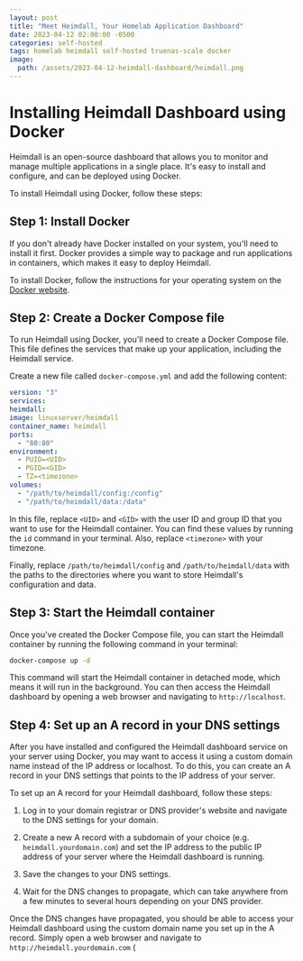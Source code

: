 ```yaml
---
layout: post
title: "Meet Heimdall, Your Homelab Application Dashboard"
date: 2023-04-12 02:00:00 -0500
categories: self-hosted
tags: homelab heimdall self-hosted truenas-scale docker
image:
  path: /assets/2023-04-12-heimdall-dashboard/heimdall.png
---
```


# Installing Heimdall Dashboard using Docker

Heimdall is an open-source dashboard that allows you to monitor and manage multiple applications in a single place. It's easy to install and configure, and can be deployed using Docker.

To install Heimdall using Docker, follow these steps:

## Step 1: Install Docker

If you don't already have Docker installed on your system, you'll need to install it first. Docker provides a simple way to package and run applications in containers, which makes it easy to deploy Heimdall.

To install Docker, follow the instructions for your operating system on the [Docker website](https://www.docker.com/get-started).

## Step 2: Create a Docker Compose file

To run Heimdall using Docker, you'll need to create a Docker Compose file. This file defines the services that make up your application, including the Heimdall service.

Create a new file called `docker-compose.yml` and add the following content:

```yml
version: "3"
services:
heimdall:
image: linuxserver/heimdall
container_name: heimdall
ports:
  - "80:80"
environment:
  - PUID=<UID>
  - PGID=<GID>
  - TZ=<timezone>
volumes:
  - "/path/to/heimdall/config:/config"
  - "/path/to/heimdall/data:/data"
```

In this file, replace `<UID>` and `<GID>` with the user ID and group ID that you want to use for the Heimdall container. You can find these values by running the `id` command in your terminal. Also, replace `<timezone>` with your timezone.

Finally, replace `/path/to/heimdall/config` and `/path/to/heimdall/data` with the paths to the directories where you want to store Heimdall's configuration and data.

## Step 3: Start the Heimdall container

Once you've created the Docker Compose file, you can start the Heimdall container by running the following command in your terminal:

```bash
docker-compose up -d
```

This command will start the Heimdall container in detached mode, which means it will run in the background. You can then access the Heimdall dashboard by opening a web browser and navigating to `http://localhost`.

## Step 4: Set up an A record in your DNS settings

After you have installed and configured the Heimdall dashboard service on your server using Docker, you may want to access it using a custom domain name instead of the IP address or localhost. To do this, you can create an A record in your DNS settings that points to the IP address of your server.

To set up an A record for your Heimdall dashboard, follow these steps:

1. Log in to your domain registrar or DNS provider's website and navigate to the DNS settings for your domain.

2. Create a new A record with a subdomain of your choice (e.g. `heimdall.yourdomain.com`) and set the IP address to the public IP address of your server where the Heimdall dashboard is running.

3. Save the changes to your DNS settings.

4. Wait for the DNS changes to propagate, which can take anywhere from a few minutes to several hours depending on your DNS provider.

Once the DNS changes have propagated, you should be able to access your Heimdall dashboard using the custom domain name you set up in the A record. Simply open a web browser and navigate to `http://heimdall.yourdomain.com` (
